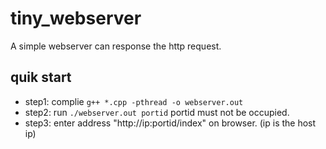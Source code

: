 # tiny_webserver
A simple webserver can response the http request.
## quik start
- step1: complie  `g++ *.cpp -pthread -o webserver.out`
- step2: run `./webserver.out portid` portid must not be occupied.
- step3: enter address "http://ip:portid/index" on browser. (ip is the host ip)
